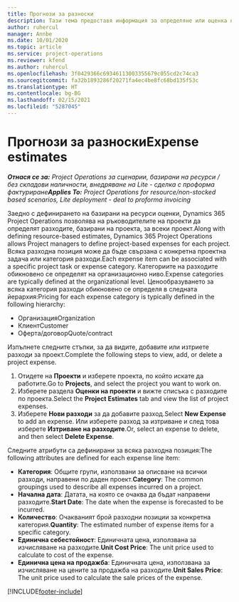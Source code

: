 ```yaml
---
title: Прогнози за разноски
description: Тази тема предоставя информация за определяне или оценка на разходи, базирани на проекти.
author: ruhercul
manager: Annbe
ms.date: 10/01/2020
ms.topic: article
ms.service: project-operations
ms.reviewer: kfend
ms.author: ruhercul
ms.openlocfilehash: 3f0429366c69346113003355679c055cd2c74ca3
ms.sourcegitcommit: fa32b1893286f20271fa4ec4be8fc68bd135f53c
ms.translationtype: HT
ms.contentlocale: bg-BG
ms.lasthandoff: 02/15/2021
ms.locfileid: "5287045"
---
```

# <a name="expense-estimates"></a><span data-ttu-id="ff1ec-103">Прогнози за разноски</span><span class="sxs-lookup"><span data-stu-id="ff1ec-103">Expense estimates</span></span>
<span data-ttu-id="ff1ec-104">_**Отнася се за:** Project Operations за сценарии, базирани на ресурси / без складови наличности, внедряване на Lite - сделка с проформа фактуриране_</span><span class="sxs-lookup"><span data-stu-id="ff1ec-104">_**Applies To:** Project Operations for resource/non-stocked based scenarios, Lite deployment - deal to proforma invoicing_</span></span>

<span data-ttu-id="ff1ec-105">Заедно с дефинирането на базирани на ресурси оценки, Dynamics 365 Project Operations позволява на ръководителите на проекти да определят разходите, базирани на проекта, за всеки проект.</span><span class="sxs-lookup"><span data-stu-id="ff1ec-105">Along with defining resource-based estimates, Dynamics 365 Project Operations allows Project managers to define project-based expenses for each project.</span></span> <span data-ttu-id="ff1ec-106">Всяка разходна позиция може да бъде свързана с конкретна проектна задача или категория разходи.</span><span class="sxs-lookup"><span data-stu-id="ff1ec-106">Each expense item can be associated with a specific project task or expense category.</span></span> <span data-ttu-id="ff1ec-107">Категориите на разходите обикновено се определят на организационно ниво.</span><span class="sxs-lookup"><span data-stu-id="ff1ec-107">Expense categories are typically defined at the organizational level.</span></span> <span data-ttu-id="ff1ec-108">Ценообразуването за всяка категория разходи обикновено се определя в следната йерархия:</span><span class="sxs-lookup"><span data-stu-id="ff1ec-108">Pricing for each expense category is typically defined in the following hierarchy:</span></span>

- <span data-ttu-id="ff1ec-109">Организация</span><span class="sxs-lookup"><span data-stu-id="ff1ec-109">Organization</span></span>
- <span data-ttu-id="ff1ec-110">Клиент</span><span class="sxs-lookup"><span data-stu-id="ff1ec-110">Customer</span></span>
- <span data-ttu-id="ff1ec-111">Оферта/договор</span><span class="sxs-lookup"><span data-stu-id="ff1ec-111">Quote/contract</span></span>

<span data-ttu-id="ff1ec-112">Изпълнете следните стъпки, за да видите, добавите или изтриете разходи за проект.</span><span class="sxs-lookup"><span data-stu-id="ff1ec-112">Complete the following steps to view, add, or delete a project expense.</span></span>

1. <span data-ttu-id="ff1ec-113">Отидете на **Проекти** и изберете проекта, по който искате да работите.</span><span class="sxs-lookup"><span data-stu-id="ff1ec-113">Go to **Projects**, and select the project you want to work on.</span></span>
2. <span data-ttu-id="ff1ec-114">Изберете раздела **Оценки на проекти** и вижте списъка с разходите по проекта.</span><span class="sxs-lookup"><span data-stu-id="ff1ec-114">Select the **Project Estimates** tab and view the list of project expenses.</span></span>
3. <span data-ttu-id="ff1ec-115">Изберете **Нови разходи** за да добавите разход.</span><span class="sxs-lookup"><span data-stu-id="ff1ec-115">Select **New Expense** to add an expense.</span></span> <span data-ttu-id="ff1ec-116">Или изберете разход за изтриване и след това изберете **Изтриване на разходите**.</span><span class="sxs-lookup"><span data-stu-id="ff1ec-116">Or, select an expense to delete, and then select **Delete Expense**.</span></span>

<span data-ttu-id="ff1ec-117">Следните атрибути са дефинирани за всяка разходна позиция:</span><span class="sxs-lookup"><span data-stu-id="ff1ec-117">The following attributes are defined for each expense line item:</span></span>

- <span data-ttu-id="ff1ec-118">**Категория**: Общите групи, използвани за описване на всички разходи, направени по даден проект.</span><span class="sxs-lookup"><span data-stu-id="ff1ec-118">**Category**: The common groupings used to describe all expenses incurred on a project.</span></span>
- <span data-ttu-id="ff1ec-119">**Начална дата**: Датата, на която се очаква да бъдат направени разходите.</span><span class="sxs-lookup"><span data-stu-id="ff1ec-119">**Start Date**: The date when the expense is forecasted to be incurred.</span></span>
- <span data-ttu-id="ff1ec-120">**Количество**: Очакваният брой разходни позиции за конкретна категория.</span><span class="sxs-lookup"><span data-stu-id="ff1ec-120">**Quantity**: The estimated number of expense items for a specific category.</span></span>
- <span data-ttu-id="ff1ec-121">**Единична себестойност**: Единичната цена, използвана за изчисляване на разходите.</span><span class="sxs-lookup"><span data-stu-id="ff1ec-121">**Unit Cost Price**: The unit price used to calculate to cost of the expense.</span></span>
- <span data-ttu-id="ff1ec-122">**Единична цена на продажба**: Единичната цена, използвана за изчисляване на цените за продажба на разходите.</span><span class="sxs-lookup"><span data-stu-id="ff1ec-122">**Unit Sales Price**: The unit price used to calculate the sale prices of the expense.</span></span>



[!INCLUDE[footer-include](../includes/footer-banner.md)]
